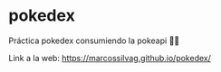 # pokedex
Práctica pokedex consumiendo la pokeapi 🐼🐼

Link a la web: https://marcossilvag.github.io/pokedex/
